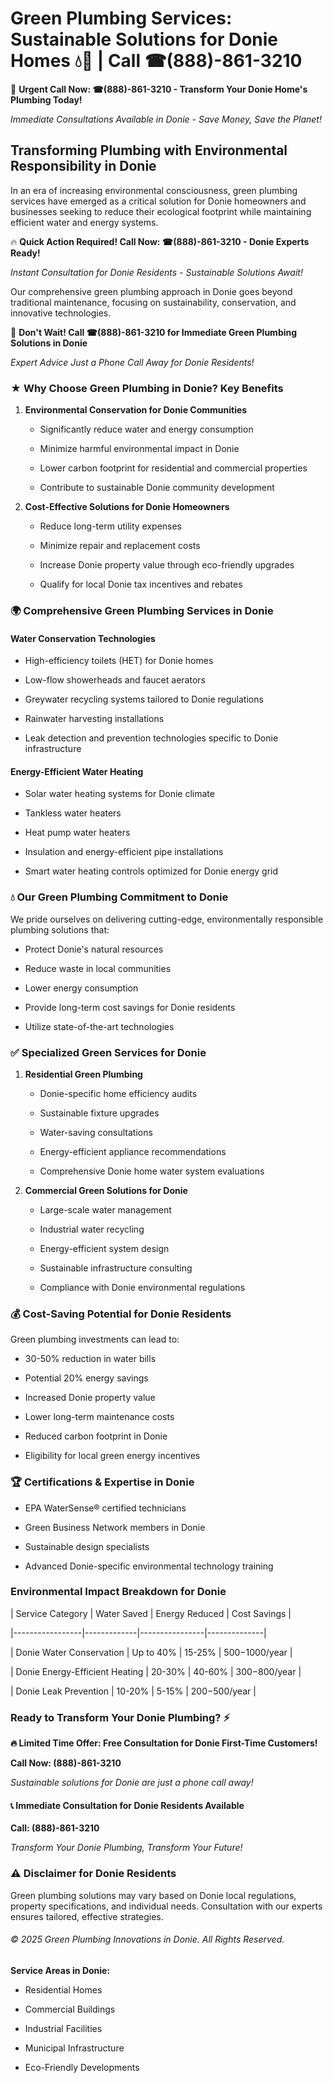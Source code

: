 # Green Plumbing Services: Sustainable Solutions for Donie Homes 💧🌿 | Call ☎(888)-861-3210

🚨 **Urgent Call Now: ☎(888)-861-3210 - Transform Your Donie Home's Plumbing Today!**
*Immediate Consultations Available in Donie - Save Money, Save the Planet!*

## Transforming Plumbing with Environmental Responsibility in Donie

In an era of increasing environmental consciousness, green plumbing services have emerged as a critical solution for Donie homeowners and businesses seeking to reduce their ecological footprint while maintaining efficient water and energy systems. 

🔥 **Quick Action Required! Call Now: ☎(888)-861-3210 - Donie Experts Ready!**
*Instant Consultation for Donie Residents - Sustainable Solutions Await!*

Our comprehensive green plumbing approach in Donie goes beyond traditional maintenance, focusing on sustainability, conservation, and innovative technologies.

🚨 **Don't Wait! Call ☎(888)-861-3210 for Immediate Green Plumbing Solutions in Donie**
*Expert Advice Just a Phone Call Away for Donie Residents!*

### ★ Why Choose Green Plumbing in Donie? Key Benefits

1. **Environmental Conservation for Donie Communities** 
   - Significantly reduce water and energy consumption
   - Minimize harmful environmental impact in Donie
   - Lower carbon footprint for residential and commercial properties
   - Contribute to sustainable Donie community development

2. **Cost-Effective Solutions for Donie Homeowners** 
   - Reduce long-term utility expenses
   - Minimize repair and replacement costs
   - Increase Donie property value through eco-friendly upgrades
   - Qualify for local Donie tax incentives and rebates

### 🌍 Comprehensive Green Plumbing Services in Donie

#### Water Conservation Technologies
- High-efficiency toilets (HET) for Donie homes
- Low-flow showerheads and faucet aerators
- Greywater recycling systems tailored to Donie regulations
- Rainwater harvesting installations
- Leak detection and prevention technologies specific to Donie infrastructure

#### Energy-Efficient Water Heating
- Solar water heating systems for Donie climate
- Tankless water heaters
- Heat pump water heaters
- Insulation and energy-efficient pipe installations
- Smart water heating controls optimized for Donie energy grid

### 💧 Our Green Plumbing Commitment to Donie

We pride ourselves on delivering cutting-edge, environmentally responsible plumbing solutions that:
- Protect Donie's natural resources
- Reduce waste in local communities
- Lower energy consumption
- Provide long-term cost savings for Donie residents
- Utilize state-of-the-art technologies

### ✅ Specialized Green Services for Donie

1. **Residential Green Plumbing**
   - Donie-specific home efficiency audits
   - Sustainable fixture upgrades
   - Water-saving consultations
   - Energy-efficient appliance recommendations
   - Comprehensive Donie home water system evaluations

2. **Commercial Green Solutions for Donie**
   - Large-scale water management
   - Industrial water recycling
   - Energy-efficient system design
   - Sustainable infrastructure consulting
   - Compliance with Donie environmental regulations

### 💰 Cost-Saving Potential for Donie Residents

Green plumbing investments can lead to:
- 30-50% reduction in water bills
- Potential 20% energy savings
- Increased Donie property value
- Lower long-term maintenance costs
- Reduced carbon footprint in Donie
- Eligibility for local green energy incentives

### 🏆 Certifications & Expertise in Donie

- EPA WaterSense® certified technicians
- Green Business Network members in Donie
- Sustainable design specialists
- Advanced Donie-specific environmental technology training

### Environmental Impact Breakdown for Donie

| Service Category | Water Saved | Energy Reduced | Cost Savings |
|-----------------|-------------|----------------|--------------|
| Donie Water Conservation | Up to 40% | 15-25% | $500-$1000/year |
| Donie Energy-Efficient Heating | 20-30% | 40-60% | $300-$800/year |
| Donie Leak Prevention | 10-20% | 5-15% | $200-$500/year |

### Ready to Transform Your Donie Plumbing? ⚡

**🔥 Limited Time Offer: Free Consultation for Donie First-Time Customers!**

**Call Now: (888)-861-3210**
*Sustainable solutions for Donie are just a phone call away!*

#### 📞 Immediate Consultation for Donie Residents Available

**Call: (888)-861-3210**
*Transform Your Donie Plumbing, Transform Your Future!*

### ⚠️ Disclaimer for Donie Residents

Green plumbing solutions may vary based on Donie local regulations, property specifications, and individual needs. Consultation with our experts ensures tailored, effective strategies.

###### © 2025 Green Plumbing Innovations in Donie. All Rights Reserved.

**Service Areas in Donie:** 
- Residential Homes
- Commercial Buildings
- Industrial Facilities
- Municipal Infrastructure
- Eco-Friendly Developments